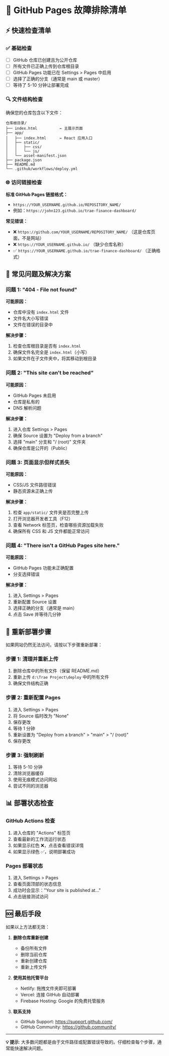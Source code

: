 # 🔧 GitHub Pages 故障排除清单

## ⚡ 快速检查清单

### ✅ 基础检查
- [ ] GitHub 仓库已创建且为公开仓库
- [ ] 所有文件已正确上传到仓库根目录
- [ ] GitHub Pages 功能已在 Settings > Pages 中启用
- [ ] 选择了正确的分支（通常是 main 或 master）
- [ ] 等待了 5-10 分钟让部署完成

### 🔍 文件结构检查
确保您的仓库包含以下文件：
```
仓库根目录/
├── index.html          ← 主展示页面
├── app/
│   ├── index.html      ← React 应用入口
│   ├── static/
│   │   ├── css/
│   │   └── js/
│   └── asset-manifest.json
├── package.json
├── README.md
└── .github/workflows/deploy.yml
```

### 🌐 访问链接检查

**标准 GitHub Pages 链接格式：**
- `https://YOUR_USERNAME.github.io/REPOSITORY_NAME/`
- 例如：`https://john123.github.io/trae-finance-dashboard/`

**常见错误：**
- ❌ `https://github.com/YOUR_USERNAME/REPOSITORY_NAME/` （这是仓库页面，不是网站）
- ❌ `https://YOUR_USERNAME.github.io/` （缺少仓库名称）
- ✅ `https://YOUR_USERNAME.github.io/trae-finance-dashboard/` （正确格式）

## 🚨 常见问题及解决方案

### 问题 1: "404 - File not found"
**可能原因：**
- 仓库中没有 `index.html` 文件
- 文件名大小写错误
- 文件在错误的目录中

**解决步骤：**
1. 检查仓库根目录是否有 `index.html`
2. 确保文件名完全是 `index.html`（小写）
3. 如果文件在子文件夹中，将其移动到根目录

### 问题 2: "This site can't be reached"
**可能原因：**
- GitHub Pages 未启用
- 仓库是私有的
- DNS 解析问题

**解决步骤：**
1. 进入仓库 Settings > Pages
2. 确保 Source 设置为 "Deploy from a branch"
3. 选择 "main" 分支和 "/ (root)" 文件夹
4. 确保仓库是公开的（Public）

### 问题 3: 页面显示但样式丢失
**可能原因：**
- CSS/JS 文件路径错误
- 静态资源未正确上传

**解决步骤：**
1. 检查 `app/static/` 文件夹是否完整上传
2. 打开浏览器开发者工具（F12）
3. 查看 Network 标签页，检查哪些资源加载失败
4. 确保所有 CSS 和 JS 文件都能正常访问

### 问题 4: "There isn't a GitHub Pages site here."
**可能原因：**
- GitHub Pages 功能未正确配置
- 分支选择错误

**解决步骤：**
1. 进入 Settings > Pages
2. 重新配置 Source 设置
3. 选择正确的分支（通常是 main）
4. 点击 Save 并等待几分钟

## 🔄 重新部署步骤

如果网站仍然无法访问，请按以下步骤重新部署：

### 步骤 1: 清理并重新上传
1. 删除仓库中的所有文件（保留 README.md）
2. 重新上传 `d:\Trae Project\deploy` 中的所有文件
3. 确保文件结构正确

### 步骤 2: 重新配置 Pages
1. 进入 Settings > Pages
2. 将 Source 临时改为 "None"
3. 保存更改
4. 等待 1 分钟
5. 重新设置为 "Deploy from a branch" > "main" > "/ (root)"
6. 保存更改

### 步骤 3: 强制刷新
1. 等待 5-10 分钟
2. 清除浏览器缓存
3. 使用无痕模式访问网站
4. 尝试不同的浏览器

## 📊 部署状态检查

### GitHub Actions 检查
1. 进入仓库的 "Actions" 标签页
2. 查看最新的工作流运行状态
3. 如果显示红色 ❌，点击查看错误详情
4. 如果显示绿色 ✅，说明部署成功

### Pages 部署状态
1. 进入 Settings > Pages
2. 查看页面顶部的状态信息
3. 成功时会显示："Your site is published at..."
4. 点击链接测试访问

## 🆘 最后手段

如果以上方法都无效：

1. **删除仓库重新创建**
   - 备份所有文件
   - 删除当前仓库
   - 重新创建仓库
   - 重新上传文件

2. **使用其他托管平台**
   - Netlify: 拖拽文件夹即可部署
   - Vercel: 连接 GitHub 自动部署
   - Firebase Hosting: Google 的免费托管服务

3. **联系支持**
   - GitHub Support: https://support.github.com/
   - GitHub Community: https://github.community/

---

**💡 提示**: 大多数问题都是由于文件路径或配置错误导致的。仔细检查每个步骤，通常能快速解决问题。